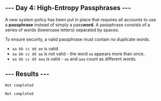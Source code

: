 <article class="day-desc"><h2>--- Day 4: High-Entropy Passphrases ---</h2><p>A new system policy has been put in place that requires all accounts to use a <b>passphrase</b> instead of simply a pass<b>word</b>. A passphrase consists of a series of words (lowercase letters) separated by spaces.</p>
<p>To ensure security, a valid passphrase must contain no duplicate words.</p>

<ul>
<li><code>aa bb cc dd ee</code> is valid.</li>
<li><code>aa bb cc dd aa</code> is not valid - the word <code>aa</code> appears more than once.</li>
<li><code>aa bb cc dd aaa</code> is valid - <code>aa</code> and <code>aaa</code> count as different words.</li>
</ul>

</article>

<form method="post" action="4/answer"><input type="hidden" name="level" value="1"></form>
<h2>--- Results ---</h2>
<pre><code>Not completed</code></pre>
<pre><code>Not completed</code></pre>
